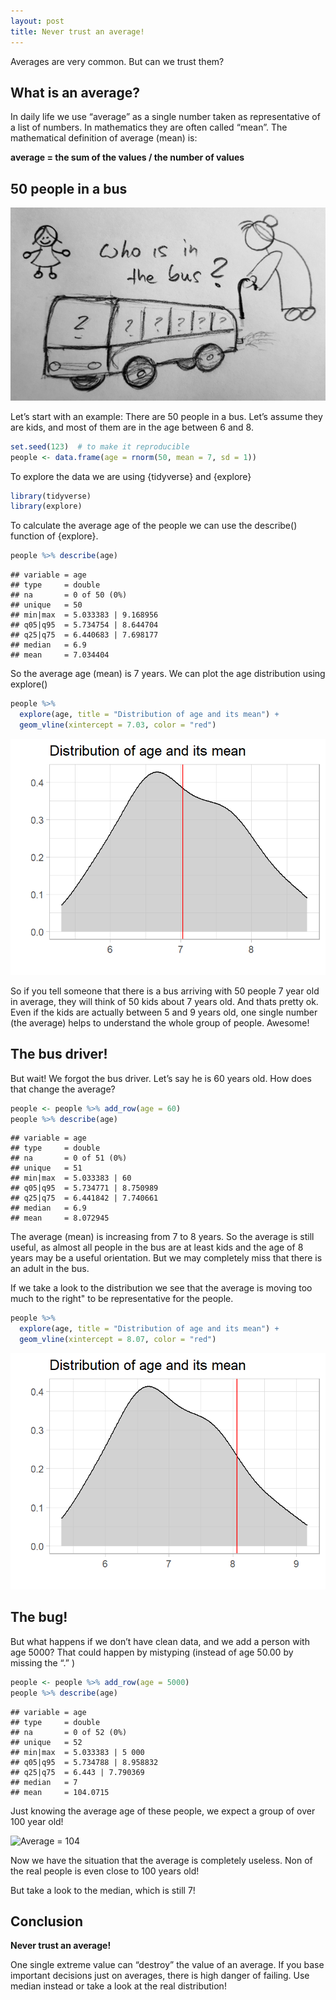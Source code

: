 ```yaml
---
layout: post
title: Never trust an average!
---
```


Averages are very common. But can we trust them?

## What is an average?

In daily life we use “average” as a single number taken as representative of a list of numbers. In mathematics they are often called “mean”.
The mathematical definition of average (mean) is:

**average = the sum of the values / the number of values**

## 50 people in a bus

![Who is in the bus?](../images/average-bus.jpg)

Let’s start with an example: There are 50 people in a bus. Let’s assume they are kids, and most of them are in the age between 6 and 8.

```R
set.seed(123)  # to make it reproducible
people <- data.frame(age = rnorm(50, mean = 7, sd = 1))
```

To explore the data we are using {tidyverse} and {explore}

```R
library(tidyverse)
library(explore)
```

To calculate the average age of the people we can use the describe() function of {explore}.

```R
people %>% describe(age)
```
```
## variable = age
## type     = double
## na       = 0 of 50 (0%)
## unique   = 50
## min|max  = 5.033383 | 9.168956
## q05|q95  = 5.734754 | 8.644704
## q25|q75  = 6.440683 | 7.698177
## median   = 6.9
## mean     = 7.034404
```

So the average age (mean) is 7 years. We can plot the age distribution using explore()

```R
people %>% 
  explore(age, title = "Distribution of age and its mean") +
  geom_vline(xintercept = 7.03, color = "red")
```
![Average = 7](../images/average-age-1.png)

So if you tell someone that there is a bus arriving with 50 people 7 year old in average, they will think of 50 kids about 7 years old. And thats pretty ok. Even if the kids are actually between 5 and 9 years old, one single number (the average) helps to understand the whole group of people. Awesome!

## The bus driver!

But wait! We forgot the bus driver. Let’s say he is 60 years old. How does that change the average?

```R
people <- people %>% add_row(age = 60)
people %>% describe(age)
```
```
## variable = age
## type     = double
## na       = 0 of 51 (0%)
## unique   = 51
## min|max  = 5.033383 | 60
## q05|q95  = 5.734771 | 8.750989
## q25|q75  = 6.441842 | 7.740661
## median   = 6.9
## mean     = 8.072945
```

The average (mean) is increasing from 7 to 8 years. So the average is still useful, as almost all people in the bus are at least kids and the age of 8 years may be a useful orientation. But we may completely miss that there is an adult in the bus.

If we take a look to the distribution we see that the average is moving too much to the right" to be representative for the people.

```R
people %>% 
  explore(age, title = "Distribution of age and its mean") +
  geom_vline(xintercept = 8.07, color = "red")
```

![Average = 8](../images/average-age-2.png)

## The bug!

But what happens if we don’t have clean data, and we add a person with age 5000? That could happen by mistyping (instead of age 50.00 by missing the “.” )

```R
people <- people %>% add_row(age = 5000)
people %>% describe(age)
```
```
## variable = age
## type     = double
## na       = 0 of 52 (0%)
## unique   = 52
## min|max  = 5.033383 | 5 000
## q05|q95  = 5.734788 | 8.958832
## q25|q75  = 6.443 | 7.790369
## median   = 7
## mean     = 104.0715
```

Just knowing the average age of these people, we expect a group of over 100 year old! 

![Average = 104](../images/average-bus-oldlades2.jpg)

Now we have the situation that the average is completely useless. Non of the real people is even close to 100 years old!

But take a look to the median, which is still 7! 

## Conclusion

**Never trust an average!**

One single extreme value can “destroy” the value of an average. If you base important decisions just on averages, there is high danger of failing. Use median instead or take a look at the real distribution!

